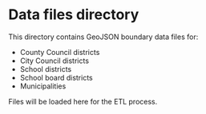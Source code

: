 # Data files directory

This directory contains GeoJSON boundary data files for:
- County Council districts
- City Council districts  
- School districts
- School board districts
- Municipalities

Files will be loaded here for the ETL process.
